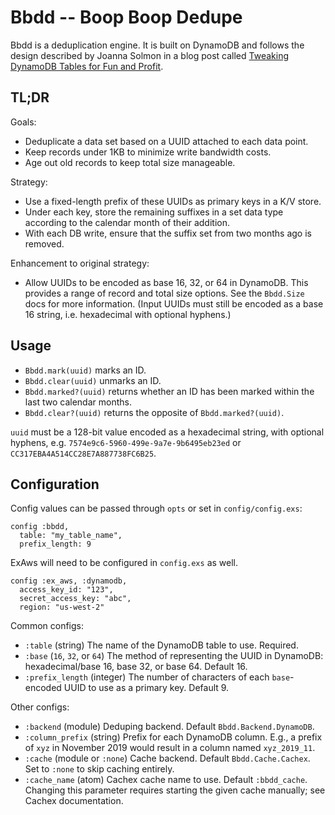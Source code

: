 # Bbdd -- Boop Boop Dedupe

<!--start-docs-->

Bbdd is a deduplication engine. It is built on DynamoDB and follows the design
described by Joanna Solmon in a blog post called [Tweaking DynamoDB Tables for
Fun and Profit](https://eng.localytics.com/tweaking-dynamodb-tables/).

## TL;DR

Goals:
* Deduplicate a data set based on a UUID attached to each data point.
* Keep records under 1KB to minimize write bandwidth costs.
* Age out old records to keep total size manageable.

Strategy:
* Use a fixed-length prefix of these UUIDs as primary keys in a K/V store.
* Under each key, store the remaining suffixes in a set data type according
  to the calendar month of their addition.
* With each DB write, ensure that the suffix set from two months ago is
  removed.

Enhancement to original strategy:
* Allow UUIDs to be encoded as base 16, 32, or 64 in DynamoDB. This provides
  a range of record and total size options. See the `Bbdd.Size` docs for
  more information. (Input UUIDs must still be encoded as a base 16 string,
  i.e. hexadecimal with optional hyphens.)

## Usage

* `Bbdd.mark(uuid)` marks an ID.
* `Bbdd.clear(uuid)` unmarks an ID.
* `Bbdd.marked?(uuid)` returns whether an ID has been marked within the
  last two calendar months.
* `Bbdd.clear?(uuid)` returns the opposite of `Bbdd.marked?(uuid)`.

`uuid` must be a 128-bit value encoded as a hexadecimal string,
with optional hyphens, e.g. `7574e9c6-5960-499e-9a7e-9b6495eb23ed`
or `CC317EBA4A514CC28E7A887738FC6B25`.

## Configuration

Config values can be passed through `opts` or set in `config/config.exs`:

    config :bbdd,
      table: "my_table_name",
      prefix_length: 9

ExAws will need to be configured in `config.exs` as well.

    config :ex_aws, :dynamodb,
      access_key_id: "123",
      secret_access_key: "abc",
      region: "us-west-2"

Common configs:

* `:table` (string) The name of the DynamoDB table to use. Required.
* `:base` (`16`, `32`, or `64`) The method of representing the UUID in
  DynamoDB: hexadecimal/base 16, base 32, or base 64. Default 16.
* `:prefix_length` (integer) The number of characters of each `base`-
  encoded UUID to use as a primary key. Default 9.

Other configs:

* `:backend` (module) Deduping backend. Default `Bbdd.Backend.DynamoDB`.
* `:column_prefix` (string) Prefix for each DynamoDB column. E.g., a prefix
  of `xyz` in November 2019 would result in a column named `xyz_2019_11`.
* `:cache` (module or `:none`) Cache backend. Default `Bbdd.Cache.Cachex`.
  Set to `:none` to skip caching entirely.
* `:cache_name` (atom) Cachex cache name to use. Default `:bbdd_cache`.
  Changing this parameter requires starting the given cache manually;
  see Cachex documentation.

